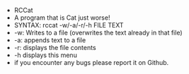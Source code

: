 * RCCat
* A program that is Cat just worse!</h2>
* SYNTAX: rccat -w/-a/-r/-h FILE TEXT 
* -w: Writes to a file (overwrites the text already in that file) 
* -a: appends text to a file
* -r: displays the file contents
* -h displays this menu 
* if you encounter any bugs please report it on Github.
